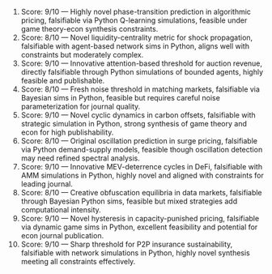 1) Score: 9/10 — Highly novel phase-transition prediction in algorithmic pricing, falsifiable via Python Q-learning simulations, feasible under game theory-econ synthesis constraints.
2) Score: 8/10 — Novel liquidity-centrality metric for shock propagation, falsifiable with agent-based network sims in Python, aligns well with constraints but moderately complex.
3) Score: 9/10 — Innovative attention-based threshold for auction revenue, directly falsifiable through Python simulations of bounded agents, highly feasible and publishable.
4) Score: 8/10 — Fresh noise threshold in matching markets, falsifiable via Bayesian sims in Python, feasible but requires careful noise parameterization for journal quality.
5) Score: 9/10 — Novel cyclic dynamics in carbon offsets, falsifiable with strategic simulation in Python, strong synthesis of game theory and econ for high publishability.
6) Score: 8/10 — Original oscillation prediction in surge pricing, falsifiable via Python demand-supply models, feasible though oscillation detection may need refined spectral analysis.
7) Score: 9/10 — Innovative MEV-deterrence cycles in DeFi, falsifiable with AMM simulations in Python, highly novel and aligned with constraints for leading journal.
8) Score: 8/10 — Creative obfuscation equilibria in data markets, falsifiable through Bayesian Python sims, feasible but mixed strategies add computational intensity.
9) Score: 9/10 — Novel hysteresis in capacity-punished pricing, falsifiable via dynamic game sims in Python, excellent feasibility and potential for econ journal publication.
10) Score: 9/10 — Sharp threshold for P2P insurance sustainability, falsifiable with network simulations in Python, highly novel synthesis meeting all constraints effectively.
